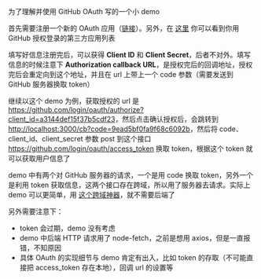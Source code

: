 为了理解并使用 GitHub OAuth 写的一个小 demo

首先需要注册一个新的 OAuth 应用（[链接](https://github.com/settings/applications/new)）。另外，在 [这里](https://github.com/settings/applications) 你可以看到你用 GitHub 授权登录的第三方应用列表

填写好信息注册完后，可以获得 **Client ID** 和 **Client Secret**，后者不对外。填写信息的时候注意下 **Authorization callback URL**，是授权完后的回调地址，授权完后会重定向到这个地址，并且在 url 上带上一个 code 参数（需要发送到 GitHub 服务器换取 token）

继续以这个 demo 为例，获取授权的 url 是 <https://github.com/login/oauth/authorize?client_id=a3144def15f37b5cdf23>，然后点击确认授权后，会跳转到 <http://localhost:3000/cb?code=9ead5bf0fa9f68c6092b>，然后将 code、client_id、client_secret 参数 post 到这个接口 https://github.com/login/oauth/access_token 换取 token，根据这个 token 就可以获取用户信息了

demo 中有两个对 GitHub 服务器的请求，一个是用 code 换取 token，另外一个是利用 token 获取信息，这两个接口存在跨域，所以用了服务器去请求。实际上 demo 可以更简单，用 [这个跨域神器](https://chrome.google.com/webstore/detail/allow-control-allow-origi/nlfbmbojpeacfghkpbjhddihlkkiljbi)，就不需要后端了

另外需要注意下：

- token 会过期，demo 没有考虑
- demo 中后端 HTTP 请求用了 node-fetch，之前是想用 axios，但是一直报错，不知原因
- 具体 OAuth 的实现细节与 demo 肯定有出入，比如 token 的存取（不可能直接把 access_token 存在本地），回调 url 的设置等